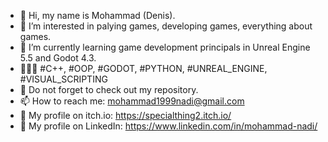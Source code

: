- 👋 Hi, my name is Mohammad (Denis).
- 👀 I’m interested in palying games, developing games, everything about games.
- 🌱 I’m currently learning game development principals in Unreal Engine 5.5 and Godot 4.3.
- 👨🏻‍💻 #C++, #OOP, #GODOT, #PYTHON, #UNREAL_ENGINE, #VISUAL_SCRIPTING
- 💞️ Do not forget to check out my repository.
- 📫 How to reach me: mohammad1999nadi@gmail.com
- 👀 My profile on itch.io: https://specialthing2.itch.io/
- 👔 My profile on LinkedIn: https://www.linkedin.com/in/mohammad-nadi/
<!---
DEnis9978/DEnis9978 is a ✨ special ✨ repository because its `README.md` (this file) appears on your GitHub profile.
You can click the Preview link to take a look at your changes.
--->
